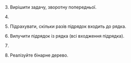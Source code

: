﻿3. Вирішити задачу, зворотну попередньої.

4.

5. Підрахувати, скільки разів  підрядок входить до рядка.

6. Вилучити   підрядок із рядка (всі входження підрядка).

7.

8. Реалізуйте бінарне дерево.